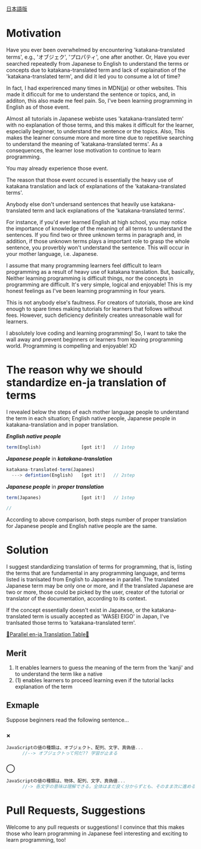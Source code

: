 <a href="https://github.com/azmok/TSPJ-Translation-Standard-for-Programming-in-Japan-/blob/master/README.ja.md">日本語版</a>

# Motivation
Have you ever been overwhelmed by encountering 'katakana-translated terms', e.g., 'オブジェク', 'プロパティ', one after another. Or, Have you ever searched repeatedly from Japanese to English to understand the terms or concepts due to katakana-translated term and lack of explaination of the 'katakana-translated term', and did it led you to consume a lot of time?

In fact, I had experirenced many times in MDN(ja) or other websites. This made it dificcult for me to understand the sentence or topics, and, in additon, this also made me feel pain. So, I've been learning programming in English as of those event. 

Almost all tutorials in Japanese webiste uses 'katakana-translated term' with no explanation of those terms, and this makes it difficult for the learner, especially beginner, to understand the sentence or the topics. Also, This makes the learner consume more and more time due to repetitive searching to understand the meaning of 'katakana-translated terms'. As a consequences, the learner lose motivation to continue to learn programming.

You may already experience those event.

The reason that those event occured is essentially the heavy use of katakana translation and lack of explanations of the 'katakana-translated terms'.

Anybody else don't undersand sentences that heavily use katakana-translated term and lack explanations of the 'katakana-translated terms'.

For instance, if you'd ever learned English at high school, you may notice the importance of knowledge of the meaning of all terms to understand the sentences. If you find two or three unknown terms in paragraph and, in addition, if those unknown terms plays a important role to grasp the whole sentence, you proverbly won't understand the sentence. This will occur in your mother language, i.e. Japanese.

I assume that many programming learners feel difficult to learn programming as a result of heavy use of katakana translation. But, basically, Neither learning programming is  difficult things, nor the concepts in programming are difficult. It's very simple, logical and enjoyable! This is my honest feelings as I've been learning programming in four years.

This is not anybody else's faultness. For creators of tutorials, those are kind enough to spare times making tutorials for learners that follows without fees. However, such deficiency definitely creates unreasonable wall for learners. 

I absolutely love coding and learning programming! So, I want to take the wall away and prevent beginners or learners from leaving programming world. Programming is compelling and enjoyable! XD





# The reason why we should standardize en-ja translation of terms
I revealed below the steps of each mother language people to understand the term in each situation; English native people, Japanese people in katakana-translation and in poper translation.

***English native people***

```js
term(English)               [got it!]   // 1step
```



***Japanese people*** in ***katakana-translation***
```js
katakana-translated-term(Japanes)
  ---> defintion(English)   [got it!]   // 2step
```


***Japanese people*** in ***proper translation***
```js
term(Japanes)               [got it!]   // 1step

//
```


According to above comparison, both steps number of proper translation for Japanese people and English native people are the same.



# Solution
I suggest standardizing translation of terms for programming, that is, listing the terms that are fundamental in any programming language, and terms listed is tranlsated from English to Japanese in parallel. The translated Japanese term may be only one or more, and if the translated Japanese are two or more, those could be picked by the user, creator of the tutorial or translator of the documentation, according to its context.


If the concept essentially doesn't exist in Japanese, or the katakana-translated term is usually accepted as 'WASEI EIGO' in Japan, I've tranlsated those terms to 'katakana-translated term'.

<a href='https://github.com/azmok/TSPJ-Translation-Standard-for-Programming-in-Japan-/blob/master/terms_en_ja.md' target='_blank'>🚀Parallel en-ja Translation Table🚀</a>



## Merit
1. It enables learners to guess the meaning of the term from the 'kanji' and to understand the term like a native
2. (1) enables learners to proceed learning even if the tutorial lacks explanation of the term



## Exmaple
Suppose beginners read the following sentence...

### ×
```js
JavaScriptの値の種類は、オブジェクト、配列、文字、真偽値...
      //--> オブジェクトって何だ?? 学習が止まる
```

### ◯
```js
JavaScriptの値の種類は、物体、配列、文字、真偽値...
      //-> 各文字の意味は理解できる。全体はまだ良く分からずとも、そのまま次に進める
```



# Pull Requests, Suggestions
Welcome to any pull requests or suggestions! I convince that this makes those who learn programming in Japanese feel interesting and exciting to learn programming, too!
